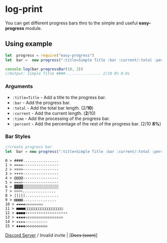 # log-print
You can get different progress bars thro to the simple and useful **easy-progress** module.

## Using example
```js
let  progress = require("easy-progress")
let  bar =  new progress(":title=Simple Title :bar :current/:total :percent :time", 0);

console.log(bar.progressBar(10, 2))
//Output: Simple Title ####................ 2/10 8% 0.0s
```

### Arguments 
- `:title=Title`  - Add a title to the progress bar.
- `:bar` - Add the progress bar.
- `:total` - Add the total bar length. (2/**10**)
- `:current` - Add the current length. (**2**/10)
- `:time` - Add the processing of the progress bar.
- `:percent` - Add the percentage of the rest of the progress bar. (2/10 **8%**)

### Bar Styles
```js
//create progress bar
let  bar = new progress(":title=Simple Title :bar :current/:total :percent :time", 2);//>>>>----------------
```
```
0 > ####................
1 > ====----------------
2 > >>>>----------------
3 > ++++----------------
4 > @@@@----------------
5 > ===>----------------
6 > ▓▓▓▓░░░░░░░░░░░░░░░░
7 > ⌗⌗⌗⌗...............
8 > |||||...............
9 > ▤▤▤▤...............
10 > ▰▰▰▰▱▱▱▱▱▱▱▱
11 > ■■■■□□□□□□□□□□□□□□□□□
12 > ●●●●∘∘∘∘∘∘∘∘∘∘∘∘∘∘∘∘∘∘∘
13 > ▪▪▪▪▫▫▫▫▫▫▫▫▫▫▫▫▫▫▫▫▫
14 > ★★★★☆☆☆☆☆☆☆☆☆☆
15 > ◆◆◆◆◇◇◇◇◇◇◇◇◇◇
```
[Discord Server](https://discord.gg/64BVp8s) / Invalid invite | [~~Docs (soon)~~]